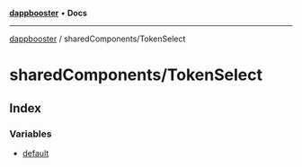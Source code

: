 [**dappbooster**](../../README.md) • **Docs**

***

[dappbooster](../../modules.md) / sharedComponents/TokenSelect

# sharedComponents/TokenSelect

## Index

### Variables

- [default](variables/default.md)
